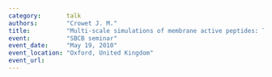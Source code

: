 ```yaml
---
category:       talk
authors:        "Crowet J. M."
title:          "Multi-scale simulations of membrane active peptides: The fusion peptides"
event:          "SBCB seminar"
event_date:     "May 19, 2010"
event_location: "Oxford, United Kingdom"
event_url:
---
```

